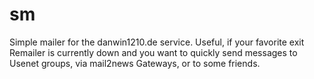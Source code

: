 # sm
Simple mailer for the danwin1210.de service.
Useful, if your favorite exit Remailer is currently 
down and you want to quickly send messages to Usenet
groups, via mail2news Gateways, or to some friends.
